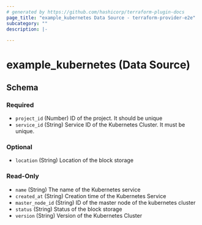 ```yaml
---
# generated by https://github.com/hashicorp/terraform-plugin-docs
page_title: "example_kubernetes Data Source - terraform-provider-e2e"
subcategory: ""
description: |-
  
---
```


# example_kubernetes (Data Source)





<!-- schema generated by tfplugindocs -->
## Schema

### Required

- `project_id` (Number) ID of the project. It should be unique
- `service_id` (String) Service ID of the Kubernetes Cluster. It must be unique.

### Optional

- `location` (String) Location of the block storage

### Read-Only

- `name` (String) The name of the Kubernetes service
- `created_at` (String) Creation time of the Kubernetes Service
- `master_node_id` (String) ID of the master node of the kubernetes cluster
- `status` (String) Status of the block storage
- `version` (String) Version of the Kubernetes Cluster



